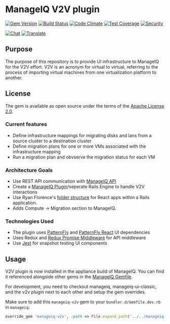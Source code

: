 # ManageIQ V2V plugin

[![Gem Version](https://badge.fury.io/rb/manageiq-v2v.svg)](http://badge.fury.io/rb/manageiq-v2v)
[![Build Status](https://travis-ci.org/ManageIQ/manageiq-v2v.svg)](https://travis-ci.org/ManageIQ/manageiq-v2v)
[![Code Climate](https://codeclimate.com/github/ManageIQ/manageiq-v2v.svg)](https://codeclimate.com/github/ManageIQ/manageiq-v2v)
[![Test Coverage](https://codeclimate.com/github/ManageIQ/manageiq-v2v/badges/coverage.svg)](https://codeclimate.com/github/ManageIQ/manageiq-v2v/coverage)
[![Security](https://hakiri.io/github/ManageIQ/manageiq-v2v/master.svg)](https://hakiri.io/github/ManageIQ/manageiq-v2v/master)

[![Chat](https://badges.gitter.im/Join%20Chat.svg)](https://gitter.im/ManageIQ/v2v?utm_source=badge&utm_medium=badge&utm_campaign=pr-badge&utm_content=badge)
[![Translate](https://img.shields.io/badge/translate-zanata-blue.svg)](https://translate.zanata.org/zanata/project/view/manageiq-v2v)


## Purpose

The purpose of this repository is to provide UI infrastructure to ManageIQ for the V2V effort. V2V is an acronym for virtual to virtual, referring to the process of importing virtual machines from one virtualization platform to another.

## License

The gem is available as open source under the terms of the [Apache License 2.0](http://www.apache.org/licenses/LICENSE-2.0).

### Current features

* Define infrastructure mappings for migrating disks and lans from a source cluster to a destination cluster
* Define migration plans for one or more VMs associated with the infrastructure mapping
* Run a migration plan and obvserve the migration status for each VM

### Architecture Goals

* Use REST API communication with [ManageIQ API](http://manageiq.org/docs/api)
* Create a [ManageIQ Plugin](https://github.com/ManageIQ/guides/blob/master/developer_setup/plugins.md)/seperate Rails Engine to handle V2V interactions
* Use Ryan Florence's [folder structure](https://gist.github.com/ryanflorence/daafb1e3cb8ad740b346) for React apps within a Rails application.
* Adds Compute -> Migration section to ManageIQ.

### Technologies Used

* The plugin uses [PatternFly](https://github.com/patternfly/patternfly) and [PatternFly React](https://github.com/patternfly/patternfly-react) UI dependencies
* Uses Redux and [Redux Promise Middleware](https://github.com/pburtchaell/redux-promise-middleware) for API middleware
* Use [Jest](https://facebook.github.io/jest/) for snapshot testing UI components

## Usage

V2V plugin is now installed in the appliance build of ManageIQ. You can find it referenced alongside other gems in the [ManageIQ Gemfile](https://github.com/ManageIQ/manageiq/blob/master/Gemfile).

For development, you need to checkout manageiq, manageiq-ui-classic, and the v2v plugin next to each other and setup the gem overrides.

Make sure to add this `manageiq-v2v` gem to your `bundler.d/Gemfile.dev.rb` in `manageiq`:

```ruby
override_gem 'manageiq-v2v', :path => File.expand_path('../../manageiq-v2v/', __dir__)
```
